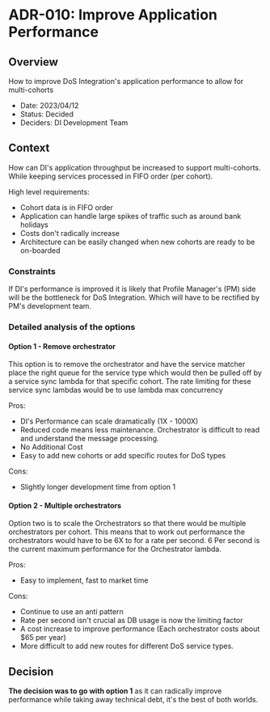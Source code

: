 # ADR-010: Improve Application Performance

## Overview

How to improve DoS Integration's application performance to allow for multi-cohorts

* Date: 2023/04/12
* Status: Decided
* Deciders: DI Development Team

## Context

How can DI's application throughput be increased to support multi-cohorts. While keeping services processed in FIFO order (per cohort).

High level requirements:

* Cohort data is in FIFO order
* Application can handle large spikes of traffic such as around bank holidays
* Costs don't radically increase
* Architecture can be easily changed when new cohorts are ready to be on-boarded

### Constraints

If DI's performance is improved it is likely that Profile Manager's (PM) side will be the bottleneck for DoS Integration. Which will have to be rectified by PM's development team.

### Detailed analysis of the options

#### Option 1 - Remove orchestrator

This option is to remove the orchestrator and have the service matcher place the right queue for the service type which would then be pulled off by a service sync lambda for that specific cohort. The rate limiting for these service sync lambdas would be to use lambda max concurrency

Pros:

* DI's Performance can scale dramatically (1X - 1000X)
* Reduced code means less maintenance. Orchestrator is difficult to read and understand the message processing.
* No Additional Cost
* Easy to add new cohorts or add specific routes for DoS types

Cons:

* Slightly longer development time from option 1

#### Option 2 - Multiple orchestrators

Option two is to scale the Orchestrators so that there would be multiple orchestrators per cohort. This means that to work out performance the orchestrators would have to be 6X to for a rate per second. 6 Per second is the current maximum performance for the Orchestrator lambda.

Pros:

* Easy to implement, fast to market time

Cons:

* Continue to use an anti pattern
* Rate per second isn't crucial as DB usage is now the limiting factor
* A cost increase to improve performance (Each orchestrator costs about $65 per year)
* More difficult to add new routes for different DoS service types.

## Decision

**The decision was to go with option 1** as it can radically improve performance while taking away technical debt, it's the best of both worlds.
